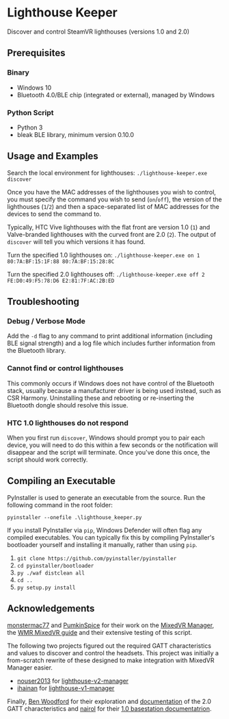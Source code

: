 # Lighthouse Keeper
Discover and control SteamVR lighthouses (versions 1.0 and 2.0)

## Prerequisites
### Binary
* Windows 10
* Bluetooth 4.0/BLE chip (integrated or external), managed by Windows

### Python Script
* Python 3
* bleak BLE library, minimum version 0.10.0

## Usage and Examples

Search the local environment for lighthouses: `./lighthouse-keeper.exe discover`

Once you have the MAC addresses of the lighthouses you wish to control, you must specify the command you wish to send (`on`/`off`), the version of the lighthouses (`1`/`2`) and then a space-separated list of MAC addresses for the devices to send the command to.

Typically, HTC Vive lighthouses with the flat front are version 1.0 (`1`) and Valve-branded lighthouses with the curved front are 2.0 (`2`). The output of `discover` will tell you which versions it has found.

Turn the specified 1.0 lighthouses on: `./lighthouse-keeper.exe on 1 80:7A:BF:15:1F:88 80:7A:BF:15:28:8C`

Turn the specified 2.0 lighthouses off: `./lighthouse-keeper.exe off 2 FE:D0:49:F5:78:D6 E2:81:7F:AC:2B:ED`

## Troubleshooting
### Debug / Verbose Mode
Add the `-d` flag to any command to print additional information (including BLE signal strength) and a log file which includes further information from the Bluetooth library.

### Cannot find or control lighthouses
This commonly occurs if Windows does not have control of the Bluetooth stack, usually because a manufacturer driver is being used instead, such as CSR Harmony. Uninstalling these and rebooting or re-inserting the Bluetooth dongle should resolve this issue.

### HTC 1.0 lighthouses do not respond
When you first run `discover`, Windows should prompt you to pair each device, you will need to do this within a few seconds or the notification will disappear and the script will terminate. Once you've done this once, the script should work correctly.

## Compiling an Executable
PyInstaller is used to generate an executable from the source. Run the following command in the root folder:

`pyinstaller --onefile .\lighthouse_keeper.py`

If you install PyInstaller via `pip`, Windows Defender will often flag any compiled executables. You can typically fix this by compiling PyInstaller's bootloader yourself and installing it manually, rather than using `pip`.

1. `git clone https://github.com/pyinstaller/pyinstaller`
2. `cd pyinstaller/bootloader`
3. `py ./waf distclean all`
4. `cd ..`
5. `py setup.py install`

## Acknowledgements
[monstermac77](https://github.com/monstermac77) and [PumkinSpice](https://github.com/PumkinSpice) for their work on the [MixedVR Manager](https://github.com/monstermac77/vr), the [WMR MixedVR guide](https://github.com/PumkinSpice/MixedVR/wiki/ReadMe) and their extensive testing of this script.

The following two projects figured out the required GATT characteristics and values to discover and control the headsets. This project was initially a from-scratch rewrite of these designed to make integration with MixedVR Manager easier.

* [nouser2013](https://github.com/nouser2013) for [lighthouse-v2-manager](https://github.com/nouser2013/lighthouse-v2-manager)
* [ihainan](https://github.com/ihainan) for [lighthouse-v1-manager](https://github.com/ihainan/lighthouse-v1-manager)

Finally, [Ben Woodford](https://gist.github.com/BenWoodford/) for their exploration and [documentation](https://gist.github.com/BenWoodford/3a1e500a4ea2673525f5adb4120fd47c) of the 2.0 GATT characteristics and [nairol](https://github.com/nairol) for their [1.0 basestation documentatrion](https://github.com/nairol/LighthouseRedox/blob/master/docs/Base%20Station.md).
